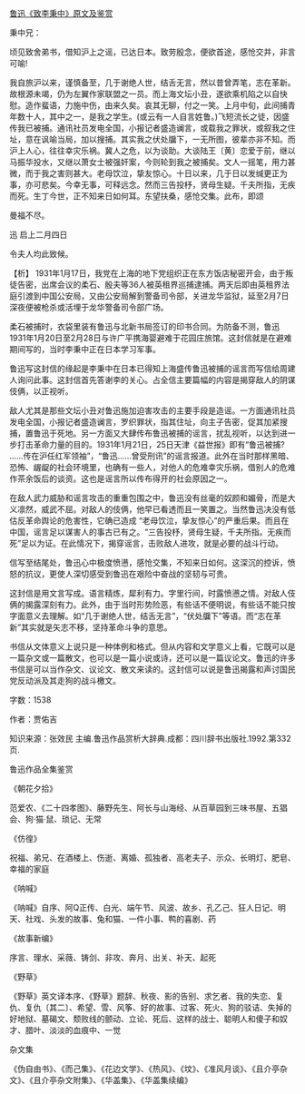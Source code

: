 [鲁迅《致李秉中》原文及鉴赏](https://www.vrrw.net/wx/9456.html)

秉中兄：

顷见致舍弟书，借知沪上之谣，已达日本。致劳殷念，便欲首途，感怆交并，非言可喻!

我自旅沪以来，谨慎备至，几于谢绝人世，结舌无言，然以昔曾弄笔，志在革新。故根源未竭，仍为左翼作家联盟之一员。而上海文坛小丑，遂欲乘机陷之以自快慰。造作蜚语，力施中伤，由来久矣。哀其无聊，付之一笑。上月中旬，此间捕青年数十人，其中之一，是我之学生。(或云有一人自言姓鲁。)飞短流长之徒，因盛传我已被捕。通讯社员发电全国，小报记者盛造谰言，或载我之罪状，或叙我之住址，意在讽喻当局，加以搜捕。其实我之伏处牖下，一无所图，彼辈亦非不知。而沪上人心，往往幸灾乐祸。冀人之危，以为谈助。大谈陆王〔黄〕恋爱于前，继以马振华投水，又继以萧女士被强奸案，今则轮到我之被捕矣。文人一摇笔，用力甚微，而于我之害则甚大。老母饮泣，挚友惊心。十日以来，几于日以发缄更正为事，亦可悲矣。今幸无事，可释远念。然而三告投杼，贤母生疑。千夫所指，无疾而死。生丁今世，正不知来日如何耳。东望扶桑，感怆交集。此布，即颂

曼福不尽。

迅 启上二月四日

令夫人均此致候。



【析】 1931年1月17日，我党在上海的地下党组织正在东方饭店秘密开会，由于叛徒告密，出席会议的柔石、殷夫等36人被英租界巡捕逮捕。两天后即由英租界法庭引渡到中国公安局，又由公安局解到警备司令部，关进龙华监狱，延至2月7日深夜便被枪杀或活埋于龙华警备司令部广场。

柔石被捕时，衣袋里装有鲁迅与北新书局签订的印书合同。为防备不测，鲁迅1931年1月20日至2月28日与许广平携海婴避难于花园庄旅馆。这封信就是在避难期间写的，当时李秉中正在日本学习军事。

鲁迅写这封信的缘起是李秉中在日本已得知上海盛传鲁迅被捕的谣言而写信给周建人询问此事。这封信首先答谢李的关心。占全信主要篇幅的内容是揭穿敌人的阴谋伎俩，以正视听。

敌人尤其是那些文坛小丑对鲁迅施加迫害攻击的主要手段是造谣。一方面通讯社员发电全国，小报记者盛造谰言，罗织罪状，指其住址，向主子告密，促其加紧搜捕，置鲁迅于死地。另一方面又大肆传布鲁迅被捕的谣言，扰乱视听，以达到进一步打击革命力量的目的。1931年1月21日，25日天津《益世报》即有“鲁迅被捕? ……传在沪任红军领袖”，“鲁迅……曾受刑讯”的谣言报道。此外在当时那样黑暗、恐怖、龌龊的社会环境里，也确有一些人，对他人的危难幸灾乐祸，借别人的危难作茶余饭后的谈资。这也是谣言所以传布得开的社会原因之一。

在敌人武力威胁和谣言攻击的重重包围之中，鲁迅没有丝毫的奴颜和媚骨，而是大义凛然，威武不屈。对敌人的伎俩，他早已看透而且一笑置之。当然鲁迅决没有低估反革命舆论的危害性，它确已造成 “老母饮泣，挚友惊心”的严重后果。而且在中国，谣言足以谋害人的事古已有之。“三告投杼，贤母生疑，千夫所指。无疾而死”足以为证。在此情况下，揭穿谣言，击败敌人进攻，就是必要的战斗行动。

信写至结尾处，鲁迅心中极度愤懑，感怆交集，不知来日如何。这深沉的控诉，愤怒的抗议，更使人深切感受到鲁迅在艰险中奋战的坚韧与可贵。

这封信是用文言写成。语言精炼，犀利有力。字里行间，时露愤懑之情。对敌人伎俩的揭露深刻有力。此外，由于当时形势险恶，有些话不便明说，有些话不能只按字面意义去理解。如“几于谢绝人世，结舌无言”，“伏处牖下”等语。而“志在革新”其实就是矢志不移，坚持革命斗争的意思。

书信从文体意义上说只是一种体例和格式。但从内容和文学意义上看，它既可以是一篇杂文或一篇散文，也可以是一篇小说或诗，还可以是一篇议论文。鲁迅的许多书信是可以当作杂文、议论文、散文来读的。这封信可以说是鲁迅揭露和声讨国民党反动派及其走狗的战斗檄文。

字数：1538

作者：贾佑吉

知识来源：张效民 主编.鲁迅作品赏析大辞典.成都：四川辞书出版社.1992.第332页.

鲁迅作品全集鉴赏

《朝花夕拾》

范爱农、《二十四孝图》、藤野先生、阿长与山海经、从百草园到三味书屋、五猖会、狗·猫·鼠、琐记、无常

《仿徨》

祝福、弟兄、在酒楼上、伤逝、离婚、孤独者、高老夫子、示众、长明灯、肥皂、幸福的家庭

《呐喊》

《呐喊》自序、阿Q正传、白光、端午节、风波、故乡、孔乙己、狂人日记、明天、社戏、头发的故事、兔和猫、一件小事、鸭的喜剧、药

《故事新编》

序言、理水、采薇、铸剑、非攻、奔月、出关、补天、起死

《野草》

《野草》英文译本序、《野草》题辞、秋夜、影的告别、求乞者、我的失恋、复仇、复仇〔其二〕、希望、雪、风筝、好的故事、过客、死火、狗的驳诘、失掉的好地狱、墓碣文、颓败线的颤动、立论、死后、这样的战士、聪明人和傻子和奴才、腊叶、淡淡的血痕中、一觉

杂文集

《伪自由书》、《而己集》、《花边文学》、《热风》、《坟》、《准风月谈》、《且介亭杂文》、《且介亭杂文附集》、《华盖集》、《华盖集续编》

